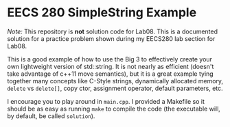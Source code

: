 # EECS 280 SimpleString Example

_Note:_ This repository is **not** solution code for Lab08. This is a documented
solution for a practice problem shown during my EECS280 lab section for Lab08.

This is a good example of how to use the Big 3 to effectively create your own
lightweight version of std::string. It is not nearly as efficient (doesn't take
advantage of c++11 move semantics), but it is a great example tying together
many concepts like C-Style strings, dynamically allocated memory, `delete` vs
`delete[]`, copy ctor, assignment operator, default parameters, etc.

I encourage you to play around in `main.cpp`. I provided a Makefile so it should
be as easy as running `make` to compile the code (the executable will, by
default, be called `solution`).
